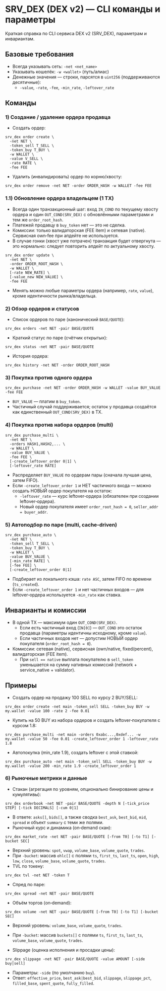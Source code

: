 # SRV_DEX (DEX v2) — CLI команды и параметры

Краткая справка по CLI сервиса DEX v2 (SRV_DEX), параметрам и инвариантам.

## Базовые требования
- Всегда указывать сеть: `-net <net_name>`
- Указывать кошелёк: `-w <wallet>` (путь/алиас)
- Денежные значения — строки, парсятся в `uint256` (поддерживаются десятичные):
  - `-value`, `-rate`, `-fee`, `-min_rate`, `-leftover_rate`

## Команды

### 1) Создание / удаление ордера продавца
- Создать ордер:
```
srv_dex order create \
  -net NET \
  -token_sell T_SELL \
  -token_buy T_BUY \
  -w WALLET \
  -value V_SELL \
  -rate RATE \
  -fee FEE
```
- Удалить (инвалидировать) ордер по корню/хвосту:
```
srv_dex order remove -net NET -order ORDER_HASH -w WALLET -fee FEE
```

### 1.1) Обновление ордера владельцем (1 TX)
- Всегда один транзакционный шаг: вход `IN_COND` по текущему хвосту ордера и один `OUT_COND(SRV_DEX)` с обновлёнными параметрами и тем же `order_root_hash`.
- Платежей продавцу в `buy_token` нет — это не сделка.
- Комиссии: только валидаторская (FEE item) и сетевая (native). Сервисная own‑fee при апдейте не используется.
- В случае гонки (хвост уже потрачен) транзакция будет отвергнута — это нормально: следует повторить апдейт по актуальному хвосту.

```
srv_dex order update \
  -net NET \
  -order ORDER_ROOT_HASH \
  -w WALLET \
  [-rate NEW_RATE] \
  [-value_new NEW_VALUE] \
  -fee FEE
```
- Менять можно любые параметры ордера (например, `rate`, `value`), кроме идентичности рынка/владельца.

### 2) Обзор ордеров и статусов
- Список ордеров по паре (канонический `BASE/QUOTE`):
```
srv_dex orders -net NET -pair BASE/QUOTE
```
- Краткий статус по паре (счётчик открытых):
```
srv_dex status -net NET -pair BASE/QUOTE
```
- История ордера:
```
srv_dex history -net NET -order ORDER_ROOT_HASH
```

### 3) Покупка против одного ордера
```
srv_dex purchase -net NET -order ORDER_HASH -w WALLET -value BUY_VALUE -fee FEE
```
- `BUY_VALUE` — платим в `buy_token`.
- Частичный случай поддерживается; остаток у продавца создаётся как единственный `OUT_COND(SRV_DEX)` в TX.

### 4) Покупка против набора ордеров (multi)
```
srv_dex purchase_multi \
  -net NET \
  -orders HASH1,HASH2,... \
  -w WALLET \
  -value BUY_VALUE \
  -fee FEE \
  [-create_leftover_order 0|1] \
  [-leftover_rate RATE]
```
- Распределяет `BUY_VALUE` по ордерам пары (сначала лучшая цена, затем FIFO).
- Если `-create_leftover_order 1` и НЕТ частичного входа — можно создать НОВЫЙ ордер покупателя на остаток:
  - `-leftover_rate` — курс leftover‑ордера (обязателен при создании leftover‑ордера).
  - Новый ордер покупателя имеет `order_root_hash = 0`, `seller_addr = buyer_addr`.

### 5) Автоподбор по паре (multi, cache-driven)
```
srv_dex purchase_auto \
  -net NET \
  -token_sell T_SELL \
  -token_buy T_BUY \
  -w WALLET \
  -value BUY_VALUE \
  [-min_rate RATE] \
  [-fee FEE] \
  [-create_leftover_order 0|1]
```
- Подбирает из локального кэша: `rate ASC`, затем FIFO по времени (`ts_created`).
- Если `-create_leftover_order 1` и нет частичных входов — для leftover‑ордера используется `-min_rate` как ставка.

## Инварианты и комиссии
- В одной TX — максимум один `OUT_COND(SRV_DEX)`.
  - Если есть частичный вход (`IN[0]`) — `OUT_COND` это остаток продавца (параметры идентичны исходному, кроме `value`).
  - Если частичных входов нет — допустим НОВЫЙ ордер покупателя (`order_root_hash = 0`).
- Комиссии: сетевая (native), сервисная (own/native, fixed/percent), валидаторская (FEE item).
  - При `sell == native` выплата покупателю в `sell_token` уменьшается на сумму нативных комиссий (network + service_native + validator).

## Примеры
- Создать ордер на продажу 100 SELL по курсу 2 BUY/SELL:
```
srv_dex order create -net main -token_sell SELL -token_buy BUY -w my.wallet -value 100 -rate 2 -fee 0.01
```
- Купить на 50 BUY из набора ордеров и создать leftover‑покупателя с курсом 1.8:
```
srv_dex purchase_multi -net main -orders 0xabc...,0xdef... -w my.wallet -value 50 -fee 0.01 -create_leftover_order 1 -leftover_rate 1.8
```
- Автопокупка (min_rate 1.9), создать leftover с этой ставкой:
```
srv_dex purchase_auto -net main -token_sell SELL -token_buy BUY -w my.wallet -value 200 -min_rate 1.9 -create_leftover_order 1
```

### 6) Рыночные метрики и данные
- Стакан (агрегация по уровням, опционально бинирование цены и кумулятивы):
```
srv_dex orderbook -net NET -pair BASE/QUOTE -depth N [-tick_price STEP] [-tick DECIMALS] [-cum 0|1]
```
  - В ответе: `asks[]`, `bids[]`, а также сводка `best_ask`, `best_bid`, `mid`, `spread` и объект `summary` с теми же полями.
- Рыночный курс и динамика (on‑demand скан):
```
srv_dex market_rate -net NET -pair BASE/QUOTE [-from T0] [-to T1] [-bucket SEC]
```
  - Верхний уровень: `spot`, `vwap`, `volume_base`, `volume_quote`, `trades`.
  - При `-bucket`: массив `ohlc[]` с полями `ts`, `first_ts`, `last_ts`, `open`, `high`, `low`, `close`, `volume_base`, `volume_quote`, `trades`.
- TVL по токену:
```
srv_dex tvl -net NET -token T
```
- Спред по паре:
```
srv_dex spread -net NET -pair BASE/QUOTE
```
- Объём торгов (on‑demand):
```
srv_dex volume -net NET -pair BASE/QUOTE [-from T0] [-to T1] [-bucket SEC]
```
  - Верхний уровень: `volume_base`, `volume_quote`, `trades`.
  - При `-bucket`: массив `buckets[]` с полями `ts`, `first_ts`, `last_ts`, `volume_base`, `volume_quote`, `trades`.

- Slippage (оценка исполнения и просадки цены):
```
srv_dex slippage -net NET -pair BASE/QUOTE -value AMOUNT [-side buy|sell]
```
  - Параметры: `-side` (по умолчанию `buy`).
  - Ответ: `effective_price`, `best_ask|best_bid`, `slippage`, `slippage_pct`, `filled_base`, `spent_quote`, `fully_filled`.

